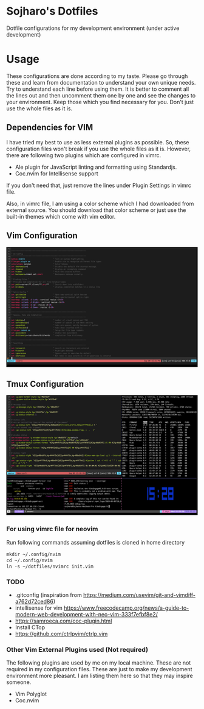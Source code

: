 # Sojharo's Dotfiles

Dotfile configurations for my development environment (under active development)

# Usage

These configurations are done according to my taste. Please go through these and learn from documentation to
understand your own unique needs. Try to understand each line before using them. It is better to comment all
the lines out and then uncomment them one by one and see the changes to your environment. Keep those which you
find necessary for you. Don't just use the whole files as it is.

## Dependencies for VIM

I have tried my best to use as less external plugins as possible. So, these configuration files won't break if you use the whole files as it is. However, there are following two plugins which are configured in vimrc.

- Ale plugin for JavaScript linting and formatting using Standardjs.
- Coc.nvim for Intellisense support

If you don't need that, just remove the lines under Plugin Settings in vimrc file.

Also, in vimrc file, I am using a color scheme which I had downloaded from external source. You should
download that color scheme or just use the built-in themes which come with vim editor.

## Vim Configuration

![img](https://github.com/sojharo/dotfiles/blob/master/docs/vim.png)

## Tmux Configuration

![img](https://github.com/sojharo/dotfiles/blob/master/docs/tmux.png)

### For using vimrc file for neovim

Run following commands assuming dotfiles is cloned in home directory

    mkdir ~/.config/nvim
    cd ~/.config/nvim
    ln -s ~/dotfiles/nvimrc init.vim

### TODO

- .gitconfig (inspiration from https://medium.com/usevim/git-and-vimdiff-a762d72ced86)
- intellisense for vim https://www.freecodecamp.org/news/a-guide-to-modern-web-development-with-neo-vim-333f7efbf8e2/
- https://samroeca.com/coc-plugin.html
- Install CTop
- https://github.com/ctrlpvim/ctrlp.vim

### Other Vim External Plugins used (Not required)

The following plugins are used by me on my local machine. These are not required in my configuration files. These are just to make my development environment more pleasant. I am listing them here so that they may inspire someone.

- Vim Polyglot
- Coc.nvim
